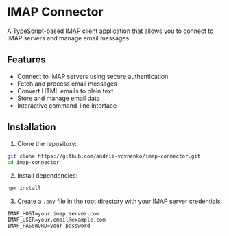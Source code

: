 # IMAP Connector

A TypeScript-based IMAP client application that allows you to connect to IMAP servers and manage email messages.

## Features

- Connect to IMAP servers using secure authentication
- Fetch and process email messages
- Convert HTML emails to plain text
- Store and manage email data
- Interactive command-line interface

## Installation

1. Clone the repository:
```bash
git clone https://github.com/andrii-vovnenko/imap-connector.git
cd imap-connector
```

2. Install dependencies:
```bash
npm install
```

3. Create a `.env` file in the root directory with your IMAP server credentials:
```
IMAP_HOST=your.imap.server.com
IMAP_USER=your.email@example.com
IMAP_PASSWORD=your-password
```